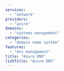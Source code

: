 ```yaml
---
services:
  - "network"
providers:
  - "azure"
domains:
  - "systems management"
categories:
  - "domain name system"
features:
  - "dns management"
title: "Azure DNS"
linkTitle: "Azure DNS"
---
```

